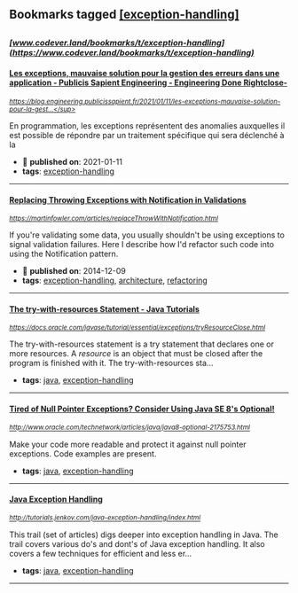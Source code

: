 ## Bookmarks tagged [[exception-handling]](https://www.codever.land/search?q=[exception-handling])

_<sup><sup>[www.codever.land/bookmarks/t/exception-handling](https://www.codever.land/bookmarks/t/exception-handling)</sup></sup>_
---
#### [Les exceptions, mauvaise solution pour la gestion des erreurs dans une application - Publicis Sapient Engineering - Engineering Done Rightclose-](https://blog.engineering.publicissapient.fr/2021/01/11/les-exceptions-mauvaise-solution-pour-la-gestion-des-erreurs-dans-une-application/)
_<sup>https://blog.engineering.publicissapient.fr/2021/01/11/les-exceptions-mauvaise-solution-pour-la-gest...</sup>_

En programmation, les exceptions représentent des anomalies auxquelles il est possible de répondre par un traitement spécifique qui sera déclenché à la
* :calendar: **published on**: 2021-01-11
* **tags**: [exception-handling](../tagged/exception-handling.md)
---
#### [Replacing Throwing Exceptions with Notification in Validations](https://martinfowler.com/articles/replaceThrowWithNotification.html)
_<sup>https://martinfowler.com/articles/replaceThrowWithNotification.html</sup>_

If you're validating some data, you usually shouldn't be using exceptions to signal validation failures. Here I describe how I'd refactor such code into using the Notification pattern.
* :calendar: **published on**: 2014-12-09
* **tags**: [exception-handling](../tagged/exception-handling.md), [architecture](../tagged/architecture.md), [refactoring](../tagged/refactoring.md)
---
#### [The try-with-resources Statement - Java Tutorials](https://docs.oracle.com/javase/tutorial/essential/exceptions/tryResourceClose.html)
_<sup>https://docs.oracle.com/javase/tutorial/essential/exceptions/tryResourceClose.html</sup>_

The try-with-resources statement is a try statement that declares one or more resources. A _resource_ is an object that must be closed after the program is finished with it. The try-with-resources sta...
* **tags**: [java](../tagged/java.md), [exception-handling](../tagged/exception-handling.md)
---
#### [Tired of Null Pointer Exceptions? Consider Using Java SE 8's Optional!](http://www.oracle.com/technetwork/articles/java/java8-optional-2175753.html)
_<sup>http://www.oracle.com/technetwork/articles/java/java8-optional-2175753.html</sup>_

Make your code more readable and protect it against null pointer exceptions. Code examples are present. 
* **tags**: [java](../tagged/java.md), [exception-handling](../tagged/exception-handling.md)
---
#### [Java Exception Handling](http://tutorials.jenkov.com/java-exception-handling/index.html)
_<sup>http://tutorials.jenkov.com/java-exception-handling/index.html</sup>_

This trail (set of articles) digs deeper into exception handling in Java. The trail covers various do's and dont's of Java exception handling. It also covers a few techniques for efficient and less er...
* **tags**: [java](../tagged/java.md), [exception-handling](../tagged/exception-handling.md)
---
